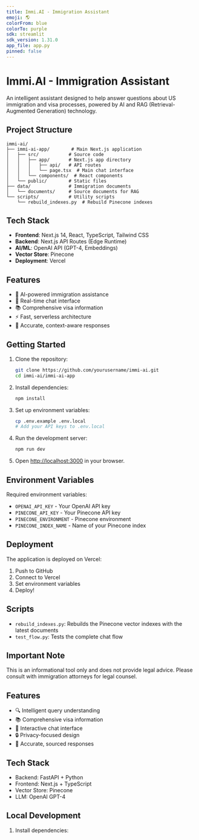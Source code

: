 ```yaml
---
title: Immi.AI - Immigration Assistant
emoji: 🌎
colorFrom: blue
colorTo: purple
sdk: streamlit
sdk_version: 1.31.0
app_file: app.py
pinned: false
---
```


# Immi.AI - Immigration Assistant

An intelligent assistant designed to help answer questions about US immigration and visa processes, powered by AI and RAG (Retrieval-Augmented Generation) technology.

## Project Structure

```
immi-ai/
├── immi-ai-app/        # Main Next.js application
│   ├── src/           # Source code
│   │   ├── app/       # Next.js app directory
│   │   │   ├── api/   # API routes
│   │   │   └── page.tsx  # Main chat interface
│   │   └── components/  # React components
│   └── public/        # Static files
├── data/              # Immigration documents
│   └── documents/     # Source documents for RAG
└── scripts/           # Utility scripts
    └── rebuild_indexes.py  # Rebuild Pinecone indexes
```

## Tech Stack

- **Frontend**: Next.js 14, React, TypeScript, Tailwind CSS
- **Backend**: Next.js API Routes (Edge Runtime)
- **AI/ML**: OpenAI API (GPT-4, Embeddings)
- **Vector Store**: Pinecone
- **Deployment**: Vercel

## Features

- 🤖 AI-powered immigration assistance
- 💬 Real-time chat interface
- 📚 Comprehensive visa information
- ⚡ Fast, serverless architecture
- 🎯 Accurate, context-aware responses

## Getting Started

1. Clone the repository:
   ```bash
   git clone https://github.com/yourusername/immi-ai.git
   cd immi-ai/immi-ai-app
   ```

2. Install dependencies:
   ```bash
   npm install
   ```

3. Set up environment variables:
   ```bash
   cp .env.example .env.local
   # Add your API keys to .env.local
   ```

4. Run the development server:
   ```bash
   npm run dev
   ```

5. Open [http://localhost:3000](http://localhost:3000) in your browser.

## Environment Variables

Required environment variables:
- `OPENAI_API_KEY` - Your OpenAI API key
- `PINECONE_API_KEY` - Your Pinecone API key
- `PINECONE_ENVIRONMENT` - Pinecone environment
- `PINECONE_INDEX_NAME` - Name of your Pinecone index

## Deployment

The application is deployed on Vercel:

1. Push to GitHub
2. Connect to Vercel
3. Set environment variables
4. Deploy!

## Scripts

- `rebuild_indexes.py`: Rebuilds the Pinecone vector indexes with the latest documents
- `test_flow.py`: Tests the complete chat flow

## Important Note

This is an informational tool only and does not provide legal advice. Please consult with immigration attorneys for legal counsel.

## Features

- 🔍 Intelligent query understanding
- 📚 Comprehensive visa information
- 💬 Interactive chat interface
- 🔒 Privacy-focused design
- 🎯 Accurate, sourced responses

## Tech Stack

- Backend: FastAPI + Python
- Frontend: Next.js + TypeScript
- Vector Store: Pinecone
- LLM: OpenAI GPT-4

## Local Development

1. Install dependencies:
   ```
